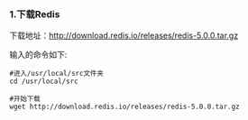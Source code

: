 ### 1.下载Redis

下载地址：http://download.redis.io/releases/redis-5.0.0.tar.gz

输入的命令如下:
```
#进入/usr/local/src文件夹
cd /usr/local/src

#开始下载
wget http://download.redis.io/releases/redis-5.0.0.tar.gz
```
